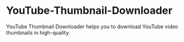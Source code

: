 # YouTube-Thumbnail-Downloader
YouTube Thumbnail Downloader helps you to download YouTube video thumbnails in high-quality.

